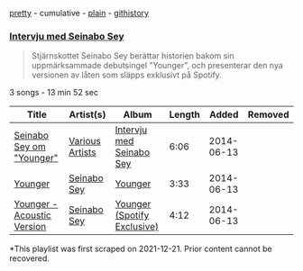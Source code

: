 [pretty](/playlists/pretty/2k9EArKbf7N3QUmuNJHSo8.md) - cumulative - [plain](/playlists/plain/2k9EArKbf7N3QUmuNJHSo8) - [githistory](https://github.githistory.xyz/mackorone/spotify-playlist-archive/blob/main/playlists/plain/2k9EArKbf7N3QUmuNJHSo8)

### [Intervju med Seinabo Sey](https://open.spotify.com/playlist/2k9EArKbf7N3QUmuNJHSo8)

> Stjärnskottet Seinabo Sey berättar historien bakom sin uppmärksammade debutsingel "Younger", och presenterar den nya versionen av låten som släpps exklusivt på Spotify.

3 songs - 13 min 52 sec

| Title | Artist(s) | Album | Length | Added | Removed |
|---|---|---|---|---|---|
| [Seinabo Sey om "Younger"](https://open.spotify.com/track/1qEmpsU2VdulB4WcaIiLVF) | [Various Artists](https://open.spotify.com/artist/0LyfQWJT6nXafLPZqxe9Of) | [Intervju med Seinabo Sey](https://open.spotify.com/album/51nt0ZuKUaMIRKw9vvJrqG) | 6:06 | 2014-06-13 |  |
| [Younger](https://open.spotify.com/track/5gQuh120SIYBEtodVIOd4Q) | [Seinabo Sey](https://open.spotify.com/artist/4X0v8sFoDZ6rIfkeOeVm2i) | [Younger](https://open.spotify.com/album/2IS5tnhr28NddRYPXRo7pm) | 3:33 | 2014-06-13 |  |
| [Younger \- Acoustic Version](https://open.spotify.com/track/4uSCwM7Ny6jvGLX12pDq5X) | [Seinabo Sey](https://open.spotify.com/artist/4X0v8sFoDZ6rIfkeOeVm2i) | [Younger \(Spotify Exclusive\)](https://open.spotify.com/album/5vDC8ASHSs0jRt6uli8Nv9) | 4:12 | 2014-06-13 |  |

\*This playlist was first scraped on 2021-12-21. Prior content cannot be recovered.
